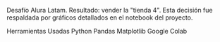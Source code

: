 Desafío Alura Latam.
Resultado: vender la "tienda 4".
Esta decisión fue respaldada por gráficos detallados en el notebook del proyecto.

Herramientas Usadas
Python
Pandas
Matplotlib
Google Colab
